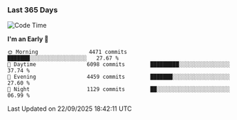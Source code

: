 ### Last 365 Days
<!--START_SECTION:waka-->
![Code Time](http://img.shields.io/badge/Code%20Time-1%2C151%20hrs%2052%20mins-blue)

**I'm an Early 🐤** 

```text
🌞 Morning                4471 commits        ███████░░░░░░░░░░░░░░░░░░   27.67 % 
🌆 Daytime                6098 commits        █████████░░░░░░░░░░░░░░░░   37.74 % 
🌃 Evening                4459 commits        ███████░░░░░░░░░░░░░░░░░░   27.60 % 
🌙 Night                  1129 commits        ██░░░░░░░░░░░░░░░░░░░░░░░   06.99 % 
```



 Last Updated on 22/09/2025 18:42:11 UTC
<!--END_SECTION:waka-->

<!--
**BrianCurliss/BrianCurliss** is a ✨ _special_ ✨ repository because its `README.md` (this file) appears on your GitHub profile.

Here are some ideas to get you started:

- 🔭 I’m currently working on ...
- 🌱 I’m currently learning ...
- 👯 I’m looking to collaborate on ...
- 🤔 I’m looking for help with ...
- 💬 Ask me about ...
- 📫 How to reach me: ...
- 😄 Pronouns: ...
- ⚡ Fun fact: ...
-->
